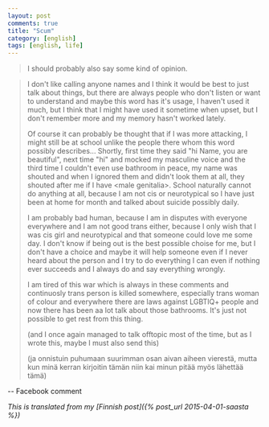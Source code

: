 ```yaml
---
layout: post
comments: true
title: "Scum"
category: [english]
tags: [english, life]
---
```


> I should probably also say some kind of opinion.

> I don't like calling anyone names and I think it would be best to just
> talk about things, but there are always people who don't listen or
> want to understand and maybe this word has it's usage, I haven't used it
> much, but I think that I might have used it sometime when upset, but
> I don't remember more and my memory hasn't worked lately.
>
> Of course it can probably be thought that if I was more attacking,
> I might still be at school unlike the people there whom this word
> possibly describes... Shortly, first time they said "hi Name, you are
> beautiful", next time "hi" and mocked my masculine voice and the third
> time I couldn't even use bathroom in peace, my name was shouted and
> when I ignored them and didn't look them at all, they shouted after me
> if I have \<male genitalia\>. School naturally cannot do anything at
> all, because I am not cis or neurotypical so I have just been at home
> for month and talked about suicide possibly daily.
>
> I am probably bad human, because I am in disputes with everyone
> everywhere and I am not good trans either, because I only wish that I
> was cis girl and neurotypical and that someone could love me some day. I
> don't know if being out is the best possible choise for me, but I don't
> have a choice and maybe it will help someone even if I never heard about
> the person and I try to do everything I can even if nothing ever succeeds
> and I always do and say everything wrongly.
>
> I am tired of this war which is always in these comments and continuosly
> trans person is killed somewhere, especially trans woman of colour
> and everywhere there are laws against LGBTIQ+ people and now there has
> been aa lot talk about those bathrooms. It's just not possible to get
> rest from this thing.
>
> (and I once again managed to talk offtopic most of the time, but as I
> wrote this, maybe I must also send this)
>
> (ja onnistuin puhumaan suurimman osan aivan aiheen vierestä, mutta kun 
> minä kerran kirjoitin tämän niin kai minun pitää myös lähettää tämä)

-- Facebook comment

*This is translated from my [Finnish post]({% post_url 2015-04-01-saasta %})*
